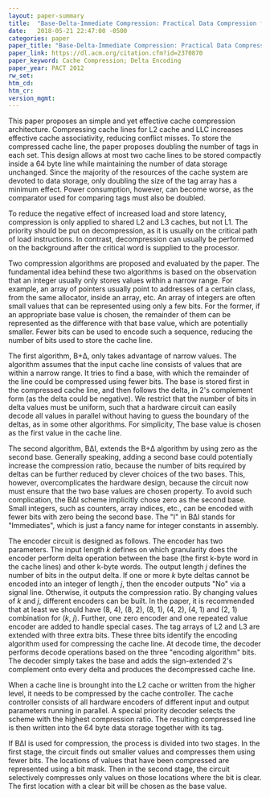 ```yaml
---
layout: paper-summary
title:  "Base-Delta-Immediate Compression: Practical Data Compression for On-Chip Caches"
date:   2018-05-21 22:47:00 -0500
categories: paper
paper_title: "Base-Delta-Immediate Compression: Practical Data Compression for On-Chip Caches"
paper_link: https://dl.acm.org/citation.cfm?id=2370870
paper_keyword: Cache Compression; Delta Encoding
paper_year: PACT 2012
rw_set: 
htm_cd: 
htm_cr: 
version_mgmt: 
---
```


This paper proposes an simple and yet effective cache compression architecture. Compressing cache lines 
for L2 cache and LLC increases effective cache associativity, reducing conflict misses. To store the compressed 
cache line, the paper proposes doubling the number of tags in each set. This design allows at most two cache lines to
be stored compactly inside a 64 byte line while maintaining the number of data storage unchanged. Since the majority of 
the resources of the cache system are devoted to data storage, only doubling the size of the tag array has a minimum
effect. Power consumption, however, can become worse, as the comparator used for comparing tags must also be doubled.

To reduce the negative effect of increased load and store latency, compression is only applied to shared L2 and L3 caches,
but not L1. The priority should be put on decompression, as it is usually on the critical path of load instructions. 
In contrast, decompression can usually be performed on the background after the critical word is supplied to the processor.

Two compression algorithms are proposed and evaluated by the paper. The fundamental idea behind these two algorithms is 
based on the observation that an integer usually only stores values within a narrow range. For example, an array of 
pointers usually point to addresses of a certain class, from the same allocator, inside an array, etc. An array of integers 
are often small values that can be represented using only a few bits. For the former, if an appropriate base value is 
chosen, the remainder of them can be represented as the difference with that base value, which are potentially smaller. 
Fewer bits can be used to encode such a sequence, reducing the number of bits used to store the cache line. 

The first algorithm, B+&Delta;, only takes advantage of narrow values. The algorithm assumes that the input cache line 
consists of values that are within a narrow range. It tries to find a base, with which the remainder of the line could 
be compressed using fewer bits. The base is stored first in the compressed cache line, and then follows the delta, in 2's 
complement form (as the delta could be negative). We restrict that the number of bits in delta values must be 
uniform, such that a hardware circuit can easily decode all values in parallel without having to guess the boundary
of the deltas, as in some other algorithms. For simplicity, The base value is chosen as the first value in the cache line.

The second algorithm, B&Delta;I, extends the B+&Delta; algorithm by using zero as the second base. Generally speaking,
adding a second base could potentially increase the compression ratio, because the number of bits required by deltas can 
be further reduced by clever choices of the two bases. This, however, overcomplicates the hardware design, because the 
circuit now must ensure that the two base values are chosen property. To avoid such complication, the B&Delta;I scheme
implicitly chose zero as the second base. Small integers, such as counters, array indices, etc., can be encoded with fewer 
bits with zero being the second base. The "I" in B&Delta;I stands for "Immediates", which is just a fancy name for integer 
constants in assembly.

The encoder circuit is designed as follows. The encoder has two parameters. The input length *k* defines on which granularity
does the encoder perform delta operation between the base (the first k-byte word in the cache lines) and other k-byte words.
The output length *j* defines the number of bits in the output delta. If one or more *k* byte deltas cannot be encoded into an integer 
of length *j*, then the encoder outputs "No" via a signal line. Otherwise, it outputs the compression ratio. By changing values of
*k* and *j*, different encoders can be built. In the paper, it is recommended that at least we should have (8, 4), (8, 2), (8, 1),
(4, 2), (4, 1) and (2, 1) combination for (*k*, *j*). Further, one zero encoder and one repeated value encoder are added
to handle special cases. The tag arrays of L2 and L3 are extended with three extra bits. These three bits identify the encoding 
algorithm used for compressing the cache line. At decode time, the decoder performs decode operations based on the three 
"encoding algorithm" bits. The decoder simply takes the base and adds the sign-extended 2's complement onto every delta and produces
the decompressed cache line.

When a cache line is brounght into the L2 cache or written from the higher level, it needs to be compressed by the cache controller.
The cache controller consists of all hardware encoders of different input and output parameters running in parallel. A special priority 
decoder selects the scheme with the highest compression ratio. The resulting compressed line is then written into the 64 byte data 
storage together with its tag.

If B&Delta;I is used for compression, the process is divided into two stages. In the first stage, the circuit finds out smaller 
values and compresses them using fewer bits. The locations of values that have been compressed are represented using a bit mask.
Then in the second stage, the circuit selectively compresses only values on those locations where the bit is clear. The first 
location with a clear bit will be chosen as the base value. 